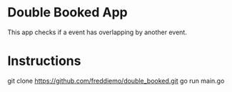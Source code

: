 # Double Booked App
This app checks if a event has overlapping by another event.

# Instructions
git clone https://github.com/freddiemo/double_booked.git
go run main.go
